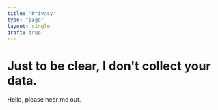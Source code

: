 ```yaml
---
title: "Privacy"
type: "page"
layout: single
draft: true
---
```


# Just to be clear, I don't collect your data.

Hello, please hear me out.